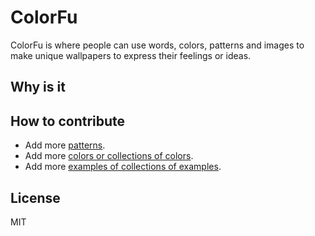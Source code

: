 # ColorFu

ColorFu is where people can use words, colors, patterns and images to make unique wallpapers to express their feelings or ideas.

## Why is it

## How to contribute

- Add more [patterns](./src/utils/pattern).
- Add more [colors or collections of colors](./src/data/color).
- Add more [examples of collections of examples](./src/data/gallery).

## License

MIT
